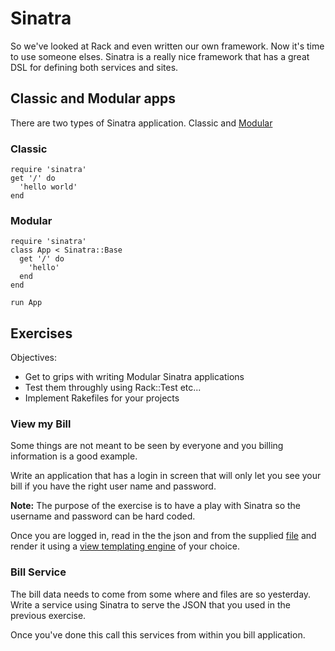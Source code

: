 # Sinatra

So we've looked at Rack and even written our own framework. Now it's time to use someone elses. Sinatra is a really nice framework that has a great DSL for defining both services and sites.


## Classic and Modular apps

There are two types of Sinatra application. Classic and [Modular](http://www.sinatrarb.com/intro.html#Sinatra::Base%20-%20Middleware,%20Libraries,%20and%20Modular%20Apps)


### Classic

```
require 'sinatra'
get '/' do
  'hello world'
end
```


### Modular

```
require 'sinatra'
class App < Sinatra::Base
  get '/' do
    'hello'
  end
end

run App
```


## Exercises

Objectives:

- Get to grips with writing Modular Sinatra applications
- Test them throughly using Rack::Test etc...
- Implement Rakefiles for your projects


### View my Bill

Some things are not meant to be seen by everyone and you billing information is a good example.

Write an application that has a login in screen that will only let you see your bill if you have the right user name and password.

**Note:** The purpose of the exercise is to have a play with Sinatra so the username and password can be hard coded.

Once you are logged in, read in the the json and from the supplied [file](./resources/bill.json) and render it using a [view templating engine](http://www.sinatrarb.com/intro.html#Views%20/%20Templates) of your choice.


### Bill Service

The bill data needs to come from some where and files are so yesterday. Write a service using Sinatra to serve the JSON that you used in the previous exercise.

Once you've done this call this services from within you bill application.
